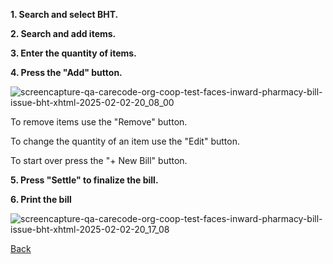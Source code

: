 **1. Search and select BHT.**

**2. Search and add items.**

**3. Enter the quantity of items.**

**4. Press the "Add" button.**

![screencapture-qa-carecode-org-coop-test-faces-inward-pharmacy-bill-issue-bht-xhtml-2025-02-02-20_08_00](https://github.com/user-attachments/assets/92045ac6-7735-48ae-8934-b4db29b33df1)

To remove items use the "Remove" button.

To change the quantity of an item use the "Edit" button.

To start over press the "+ New Bill" button.

**5. Press "Settle" to finalize the bill.**

**6. Print the bill**

![screencapture-qa-carecode-org-coop-test-faces-inward-pharmacy-bill-issue-bht-xhtml-2025-02-02-20_17_08](https://github.com/user-attachments/assets/8e9eb3e6-4719-4db0-9a3d-0ba868cee888)

[Back](https://github.com/hmislk/hmis/wiki/Pharmacy-OPD-Sale)
